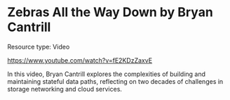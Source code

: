 # Zebras All the Way Down by Bryan Cantrill

Resource type: Video

https://www.youtube.com/watch?v=fE2KDzZaxvE

In this video, Bryan Cantrill explores the complexities of building and maintaining stateful data paths, reflecting on two decades of challenges in storage networking and cloud services.